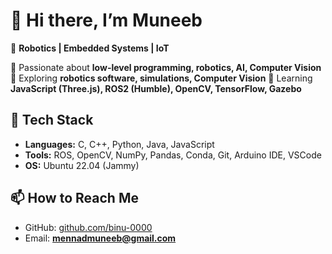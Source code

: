 # 👋 Hi there, I’m Muneeb
🚀 **Robotics | Embedded Systems | IoT**

🔹 Passionate about **low-level programming, robotics, AI, Computer Vision**  
🔹 Exploring **robotics software, simulations, Computer Vision**
🔹 Learning **JavaScript (Three.js), ROS2 (Humble), OpenCV, TensorFlow, Gazebo**

## 🔧 Tech Stack
- **Languages:** C, C++, Python, Java, JavaScript  
- **Tools:** ROS, OpenCV, NumPy, Pandas, Conda, Git, Arduino IDE, VSCode  
- **OS:** Ubuntu 22.04 (Jammy)  

## 📫 How to Reach Me
- GitHub: [github.com/binu-0000](https://github.com/binu-0000)
- Email: **mennadmuneeb@gmail.com**

<!---
binu-0000/binu-0000 is a ✨ special ✨ repository because its `README.md` (this file) appears on your GitHub profile.
You can click the Preview link to take a look at your changes.
--->

